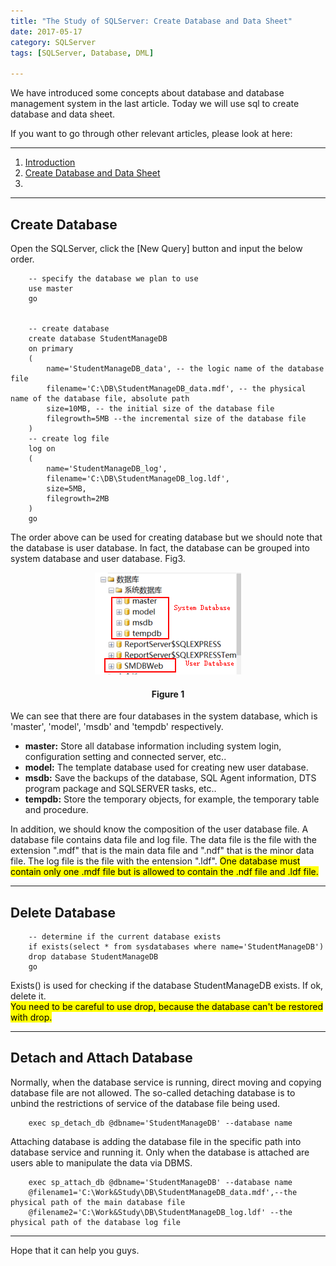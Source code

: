 ```yaml
---
title: "The Study of SQLServer: Create Database and Data Sheet"
date: 2017-05-17
category: SQLServer
tags: [SQLServer, Database, DML]

---
```



We have introduced some concepts about database and database management system in the last article. Today we will use sql to create database and data sheet.     
  
If you want to go through other relevant articles, please look at here: 

***

1. [Introduction](http://oscarzhou.co.nz/blog/sqlserver/2017/05/16/the-study-of-sql-server-introduction)
2. [Create Database and Data Sheet](http://oscarzhou.co.nz/blog/sqlserver/2017/05/17/create-database-and-data-sheet)
3. 

***  

## Create Database 

Open the SQLServer, click the [New Query] button and input the below order.
                
        -- specify the database we plan to use
        use master
        go
        
        
        -- create database
        create database StudentManageDB
        on primary
        (
            name='StudentManageDB_data', -- the logic name of the database file
            filename='C:\DB\StudentManageDB_data.mdf', -- the physical name of the database file, absolute path
            size=10MB, -- the initial size of the database file
            filegrowth=5MB --the incremental size of the database file
        )
        -- create log file
        log on
        (
            name='StudentManageDB_log',
            filename='C:\DB\StudentManageDB_log.ldf',
            size=5MB,
            filegrowth=2MB
        )
        go

The order above can be used for creating database but we should note that the database is user database. In fact, the database can be grouped into system database and user database. Fig3.  


<p align="center">
  <img src="/images/post/20170517001.png" alt="System Types" /><br/>
  <center><h4><b>Figure 1</b></h4></center>
</p>

We can see that there are four databases in the system database, which is 'master', 'model', 'msdb' and 'tempdb' respectively.  

* **master:** Store all database information including system login, configuration setting and connected server, etc..  
* **model:** The template database used for creating new user database.  
* **msdb:** Save the backups of the database, SQL Agent information, DTS program package and SQLSERVER tasks, etc..  
* **tempdb:** Store the temporary objects, for example, the temporary table and procedure.  

In addition, we should know the composition of the user database file. A database file contains data file and log file. The data file is the file with the extension ".mdf" that is the main data file and ".ndf" that is the minor data file. The log file is the file with the entension ".ldf". <mark>One database must contain only one .mdf file but is allowed to contain the .ndf file and .ldf file.</mark>  

 
***

## Delete Database

        -- determine if the current database exists
        if exists(select * from sysdatabases where name='StudentManageDB')
        drop database StudentManageDB
        go

Exists() is used for checking if the database StudentManageDB exists. If ok, delete it.  
<mark> You need to be careful to use drop, because the database can't be restored with drop.</mark>  

***

## Detach and Attach Database

Normally, when the database service is running, direct moving and copying database file are not allowed. The so-called detaching database is to unbind the restrictions of service of the database file being used.  

        exec sp_detach_db @dbname='StudentManageDB' --database name
        
Attaching database is adding the database file in the specific path into database service and running it. Only when the database is attached are users able to manipulate the data via DBMS.  
    
        exec sp_attach_db @dbname='StudentManageDB' --database name
        @filename1='C:\Work&Study\DB\StudentManageDB_data.mdf',--the physical path of the main database file
        @filename2='C:\Work&Study\DB\StudentManageDB_log.ldf' --the physical path of the database log file

***

Hope that it can help you guys.  



